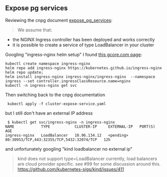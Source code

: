 ## Expose pg services


Reviewing the cnpg document [expose_pg_services](https://cloudnative-pg.io/documentation/1.18/expose_pg_services/):

> We assume that:
- the NGINX Ingress controller has been deployed and works correctly
- it is possible to create a service of type LoadBalancer in your cluster

Googling "ingress-nginx helm setup" I found [this gcore.com page](https://gcore.com/docs/cloud/kubernetes/networking/install-and-set-up-the-nginx-ingress-controller):

```
kubectl create namespace ingress-nginx
helm repo add ingress-nginx https://kubernetes.github.io/ingress-nginx
helm repo update;
helm install ingress-nginx ingress-nginx/ingress-nginx  --namespace ingress --set controller.ingressClassResource.name=nginx
kubectl -n ingress-nginx get svc
```

Then switching back to the cnpg documentation

```
 kubectl apply -f cluster-expose-service.yaml
```

but I still don't have an external IP address
```
 $ kubectl get svc/ingress-nginx -n ingress-nginx
NAME            TYPE           CLUSTER-IP     EXTERNAL-IP   PORT(S)                                     AGE
ingress-nginx   LoadBalancer   10.96.134.12   <pending>     80:30953/TCP,443:32355/TCP,5432:32074/TCP   12h
```

and unfortunately googling "kind loadbalancer no external ip"

> kind does not support type=LoadBalancer currently, load balancers are cloud provider specific. see #99 for some discussion around this.
https://github.com/kubernetes-sigs/kind/issues/411

